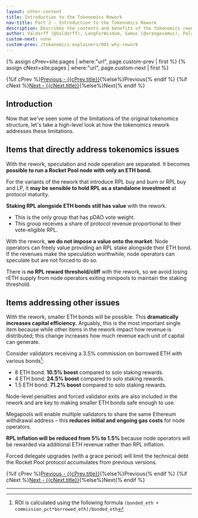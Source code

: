 ```yaml
---
layout: other-content
title: Introduction to the Tokenomics Rework
nav-title: Part 2 - Introduction to the Tokenomics Rework
description: Describes the contents and benefits of the tokenomics rework at a high level in comparison to the original tokenomics. 
author: Valdorff (@Valdorff), LongForWisdom, Samus (@orangesamus), Paladin
custom-next: none
custom-prev: /tokenomics-explainers/001-why-rework
---
```


{% assign cPrev=site.pages | where:"url", page.custom-prev | first %}
{% assign cNext=site.pages | where:"url", page.custom-next | first %}

<div class="prev-next-container">
{%if cPrev %}<a href="{{cPrev.url}}">Previous - {{cPrev.title}}</a>{%else%}<span>Previous</span>{% endif %}
{%if cNext %}<a href="{{cNext.url}}">Next - {{cNext.title}}</a>{%else%}<span>Next</span>{% endif %}
</div>

## Introduction

Now that we've seen some of the limitations of the original tokenomics structure, let's take a high-level look at how the tokenomics rework addresses these limitations.

## Items that directly address tokenomics issues

With the rework, speculation and node operation are separated. It becomes **possible to run a Rocket Pool node with only an ETH bond.**

For the variants of the rework that introduce RPL buy and burn or RPL buy and LP, it **may be sensible to hold RPL as a standalone investment** at protocol maturity.

**Staking RPL alongside ETH bonds still has value** with the rework. 
- This is the only group that has pDAO vote weight.
- This group receives a share of protocol revenue proportional to their vote-eligible RPL.

With the rework, **we do not impose a value onto the market**. Node operators can freely value providing an RPL stake alongside their ETH bond. If the revenues make the speculation worthwhile, node operators can speculate but are not forced to do so.

There is **no RPL reward threshold/cliff** with the rework, so we avoid losing rETH supply from node operators exiting minipools to maintain the staking threshold.

## Items addressing other issues

With the rework, smaller ETH bonds will be possible. This **dramatically increases capital efficiency.** Arguably, this is the most important single item because while other items in the rework impact how revenue is distributed; this change increases how much revenue each unit of capital can generate.

Consider validators receiving a 3.5% commission on borrowed ETH with various bonds[^1]:
* 8 ETH bond: **10.5% boost** compared to solo staking rewards.
* 4 ETH bond: **24.5% boost** compared to solo staking rewards.
* 1.5 ETH bond: **71.2% boost** compared to solo staking rewards.

Node-level penalties and forced validator exits are also included in the rework and are key to making smaller ETH bonds safe enough to use.

Megapools will enable multiple validators to share the same Ethereum withdrawal address – this **reduces initial and ongoing gas costs** for node operators.

**RPL inflation will be reduced from 5% to 1.5%** because node operators will be rewarded via additional ETH revenue rather than RPL inflation.

Forced delegate upgrades (with a grace period) will limit the technical debt the Rocket Pool protocol accumulates from previous versions.

<div class="prev-next-container">
{%if cPrev %}<a href="{{cPrev.url}}">Previous - {{cPrev.title}}</a>{%else%}<span>Previous</span>{% endif %}
{%if cNext %}<a href="{{cNext.url}}">Next - {{cNext.title}}</a>{%else%}<span>Next</span>{% endif %}
</div>

---

[^1]: ROI is calculated using the following formula `(bonded_eth + commission_pct*borrowed_eth)/bonded_eth` 